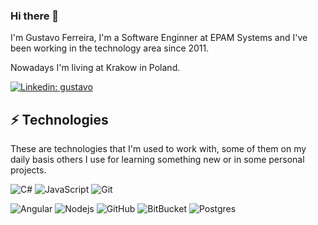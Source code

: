 ### Hi there 👋

I'm Gustavo Ferreira, I'm a Software Enginner at EPAM Systems and I've been working in the technology area since 2011. 

Nowadays I'm living at Krakow in Poland. 

[![Linkedin: gustavo](https://img.shields.io/badge/-Linkedin-blue?style=flat-square&logo=Linkedin&logoColor=white&link=https://www.linkedin.com/in/gustavonevesferreira/)](https://www.linkedin.com/in/gustavonevesferreira/)


## ⚡ Technologies

These are technologies that I'm used to work with, some of them on my daily basis others I use for learning something new or in some personal projects. 

![C#](https://img.shields.io/badge/c%23%20-%23239120.svg?&style=flat&logo=c-sharp&logoColor=white)
![JavaScript](https://img.shields.io/badge/-JavaScript-black?style=flat-square&logo=javascript)
![Git](https://img.shields.io/badge/-Git-black?style=flat-square&logo=git)


![Angular](https://img.shields.io/badge/angular%20-%23DD0031.svg?&style=flat&logo=angular&logoColor=white)
![Nodejs](https://img.shields.io/badge/-Nodejs-339933?style=flat-square&logo=Node.js&logoColor=white)
![GitHub](https://img.shields.io/badge/-GitHub-181717?style=flat-square&logo=github)
![BitBucket](https://img.shields.io/badge/-BitBucket-darkblue?style=flat-square&logo=bitbucket)
![Postgres](https://img.shields.io/badge/postgres-%23316192.svg?&style=flat&logo=postgresql&logoColor=white)
